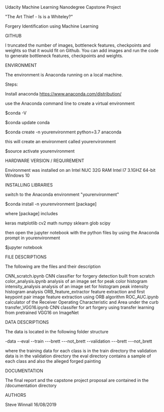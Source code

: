 Udacity Machine Learning Nanodegree Capstone Project

"The Art Thief - Is is a Whiteley?"

Forgery Identification using Machine Learning 

>>>>>>>>>>>>>>>>>>>>>>>>>>>>>>>>>>>>>>>>>>>>>>>>>>>>>>>>>>>>>>>>>
GITHUB

I truncated the number of images, bottleneck features, checkpoints and weights so that it would fit on Github.
You can add images and run the code to generate bottleneck features, checkpoints and weights.


>>>>>>>>>>>>>>>>>>>>>>>>>>>>>>>>>>>>>>>>>>>>>>>>>>>>>>>>>>>>>>>>>
ENVIRONMENT

The environment is Anaconda running on a local machine.

Steps:

Install anaconda https://www.anaconda.com/distribution/

use the Anaconda command line to create a virtual environment

$conda -V  

$conda update conda

$conda create -n yourenvironment python=3.7 anaconda

this will create an environment called yourenvironment

$source activate yourenvironment


>>>>>>>>>>>>>>>>>>>>>>>>>>>>>>>>>>>>>>>>>>>>>>>>>>>>>>>>>>>>>>>>>
HARDWARE VERSION / REQUIREMENT

Environment was installed on an Intel NUC
32G RAM
Intel I7 3.1GHZ
64-bit
Windows 10

>>>>>>>>>>>>>>>>>>>>>>>>>>>>>>>>>>>>>>>>>>>>>>>>>>>>>>>>>>>>>>>>>
INSTALLING LIBRARIES

switch to the Anaconda environment "yourenvironment"

$conda install -n yourenvironment [package]

where [package] includes

keras
matplotlib
cv2
math
numpy
sklearn
glob
scipy

then open the jupyter notebook with the python files by using the Anaconda prompt in yourenvironment 

$jupyter notebook 

>>>>>>>>>>>>>>>>>>>>>>>>>>>>>>>>>>>>>>>>>>>>>>>>>>>>>>>>>>>>>>>>>
FILE DESCRIPTIONS

The following are the files and their description

CNN_scratch.ipynb			CNN classifier for forgery detection built from scratch
color_analysis.ipynb		analysis of an image set for peak color histogram
intensity_analysis			analysis of an image set for histogram peak intensity histogram analysis
ORB_feature_extractor		feature extraction and first keypoint pair image feature extraction using ORB algorithm
ROC_AUC.ipynb				calculator of the Receiver Operating Characteristic and Area under the curb
transfer_VGG16.ipynb		CNN classifer for art forgery using transfer learning from pretrained VGG16 on ImageNet

>>>>>>>>>>>>>>>>>>>>>>>>>>>>>>>>>>>>>>>>>>>>>>>>>>>>>>>>>>>>>>>>>
DATA DESCRIPTIONS

The data is located in the following folder structure

-data
--eval
--train
---brett
---not_brett
--validation
---brett
---not_brett

where the training data for each class is in the train directory
the validation data is in the validation directory
the eval directory contains a sample of each class and also the alleged forged painting

>>>>>>>>>>>>>>>>>>>>>>>>>>>>>>>>>>>>>>>>>>>>>>>>>>>>>>>>>>>>>>>>>
DOCUMENTATION

The final report and the capstone project proposal are contained in the /documentation directory

>>>>>>>>>>>>>>>>>>>>>>>>>>>>>>>>>>>>>>>>>>>>>>>>>>>>>>>>>>>>>>>>>
AUTHORS

Steve Winnall 16/08/2019



